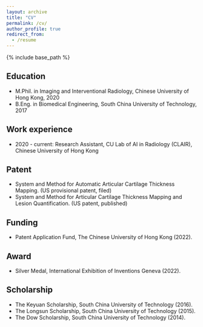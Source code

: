 ```yaml
---
layout: archive
title: "CV"
permalink: /cv/
author_profile: true
redirect_from:
  - /resume
---
```


{% include base_path %}

Education
------
* M.Phil. in Imaging and Interventional Radiology, Chinese University of Hong Kong, 2020
* B.Eng. in Biomedical Engineering, South China University of Technology, 2017


Work experience
------
* 2020 - current: Research Assistant, CU Lab of AI in Radiology (CLAIR), Chinese University of Hong Kong


Patent
------
* System and Method for Automatic Articular Cartilage Thickness Mapping. (US provisional patent, filed)
* System and Method for Articular Cartilage Thickness Mapping and Lesion Quantification. (US patent, published)


Funding
------
* Patent Application Fund, The Chinese University of Hong Kong (2022).


Award
------
* Silver Medal, International Exhibition of Inventions Geneva (2022).


Scholarship
------
* The Keyuan Scholarship, South China University of Technology (2016).
* The Longsun Scholarship, South China University of Technology (2015).
* The Dow Scholarship, South China University of Technology (2014).
